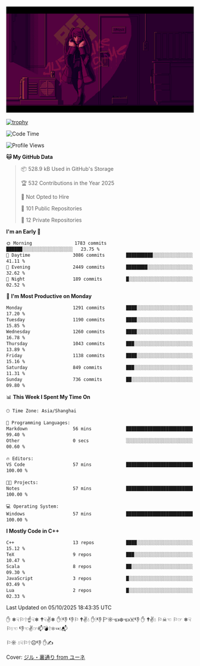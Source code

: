 ![](imgs/main.png)

[![trophy](https://github-profile-trophy.vercel.app/?username=NeilKleistGao&theme=dracula)](https://github.com/ryo-ma/github-profile-trophy)

<!--START_SECTION:waka-->
![Code Time](http://img.shields.io/badge/Code%20Time-1%2C794%20hrs%2018%20mins-blue)

![Profile Views](http://img.shields.io/badge/Profile%20Views-0-blue)

**🐱 My GitHub Data** 

> 📦 528.9 kB Used in GitHub's Storage 
 > 
> 🏆 532 Contributions in the Year 2025
 > 
> 🚫 Not Opted to Hire
 > 
> 📜 101 Public Repositories 
 > 
> 🔑 12 Private Repositories 
 > 
**I'm an Early 🐤** 

```text
🌞 Morning                1783 commits        ██████░░░░░░░░░░░░░░░░░░░   23.75 % 
🌆 Daytime                3086 commits        ██████████░░░░░░░░░░░░░░░   41.11 % 
🌃 Evening                2449 commits        ████████░░░░░░░░░░░░░░░░░   32.62 % 
🌙 Night                  189 commits         █░░░░░░░░░░░░░░░░░░░░░░░░   02.52 % 
```
📅 **I'm Most Productive on Monday** 

```text
Monday                   1291 commits        ████░░░░░░░░░░░░░░░░░░░░░   17.20 % 
Tuesday                  1190 commits        ████░░░░░░░░░░░░░░░░░░░░░   15.85 % 
Wednesday                1260 commits        ████░░░░░░░░░░░░░░░░░░░░░   16.78 % 
Thursday                 1043 commits        ███░░░░░░░░░░░░░░░░░░░░░░   13.89 % 
Friday                   1138 commits        ████░░░░░░░░░░░░░░░░░░░░░   15.16 % 
Saturday                 849 commits         ███░░░░░░░░░░░░░░░░░░░░░░   11.31 % 
Sunday                   736 commits         ██░░░░░░░░░░░░░░░░░░░░░░░   09.80 % 
```


📊 **This Week I Spent My Time On** 

```text
🕑︎ Time Zone: Asia/Shanghai

💬 Programming Languages: 
Markdown                 56 mins             █████████████████████████   99.40 % 
Other                    0 secs              ░░░░░░░░░░░░░░░░░░░░░░░░░   00.60 % 

🔥 Editors: 
VS Code                  57 mins             █████████████████████████   100.00 % 

🐱‍💻 Projects: 
Notes                    57 mins             █████████████████████████   100.00 % 

💻 Operating System: 
Windows                  57 mins             █████████████████████████   100.00 % 
```

**I Mostly Code in C++** 

```text
C++                      13 repos            ████░░░░░░░░░░░░░░░░░░░░░   15.12 % 
TeX                      9 repos             ███░░░░░░░░░░░░░░░░░░░░░░   10.47 % 
Scala                    8 repos             ██░░░░░░░░░░░░░░░░░░░░░░░   09.30 % 
JavaScript               3 repos             █░░░░░░░░░░░░░░░░░░░░░░░░   03.49 % 
Lua                      2 repos             █░░░░░░░░░░░░░░░░░░░░░░░░   02.33 % 
```




 Last Updated on 05/10/2025 18:43:35 UTC
<!--END_SECTION:waka-->

✋ ❄☟⚐🕆☝☟❄ 🕈☟✌❄ ✋🕯👎 👎⚐ 🕈✌💧 ✋🕯👎 🏱☼☜❄☜☠👎 ✋ 🕈✌💧 ⚐☠☜ ⚐☞ ❄☟⚐💧☜ 👎☜✌☞📫💣🕆❄☜💧📬

⚐☼ 💧☟⚐🕆☹👎 ✋✍

Cover: [ジル・裏通り from ユーネ](https://www.pixiv.net/artworks/62127066)
